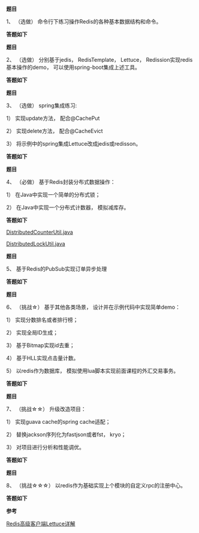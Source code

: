 **题目**

1、 （选做） 命令行下练习操作Redis的各种基本数据结构和命令。

**答题如下**

**题目**

2、 （选做） 分别基于jedis， RedisTemplate， Lettuce， Redission实现redis基本操作的demo， 可以使用spring-boot集成上述工具。

**答题如下**

**题目**

3、 （选做） spring集成练习:

1） 实现update方法， 配合@CachePut

2） 实现delete方法， 配合@CacheEvict

3） 将示例中的spring集成Lettuce改成jedis或redisson。

**答题如下**

**题目**

4、 （必做） 基于Redis封装分布式数据操作：

1） 在Java中实现一个简单的分布式锁；

2） 在Java中实现一个分布式计数器， 模拟减库存。

**答题如下**

[DistributedCounterUtil.java](https://github.com/Rookie45/JAVA-000/blob/main/Week_11/DistributedCounterUtil.java)

[DistributedLockUtil.java](https://github.com/Rookie45/JAVA-000/blob/main/Week_11/DistributedLockUtil.java)

**题目**

5、 基于Redis的PubSub实现订单异步处理  

**答题如下**

**题目**

6、 （挑战☆） 基于其他各类场景， 设计并在示例代码中实现简单demo：

1） 实现分数排名或者排行榜；

2） 实现全局ID生成；

3） 基于Bitmap实现id去重；

4） 基于HLL实现点击量计数。

5） 以redis作为数据库， 模拟使用lua脚本实现前面课程的外汇交易事务。

**答题如下**

**题目**

7、 （挑战☆☆） 升级改造项目：

1） 实现guava cache的spring cache适配；

2） 替换jackson序列化为fastjson或者fst， kryo；

3） 对项目进行分析和性能调优。

**答题如下**

**题目**

8、 （挑战☆☆☆） 以redis作为基础实现上个模块的自定义rpc的注册中心。  

**答题如下**



**参考**

[Redis高级客户端Lettuce详解](https://juejin.cn/post/6844903954778701832#heading-11)

